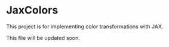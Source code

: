 # JaxColors

This project is for implementing color transformations with JAX.

This file will be updated soon.
